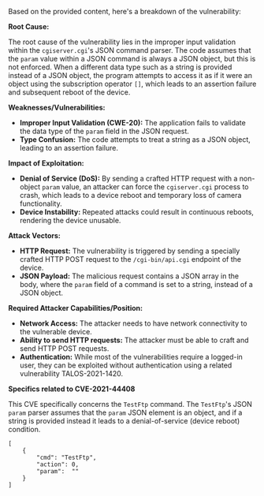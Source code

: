 Based on the provided content, here's a breakdown of the vulnerability:

**Root Cause:**

The root cause of the vulnerability lies in the improper input validation within the `cgiserver.cgi`'s JSON command parser. The code assumes that the `param` value within a JSON command is always a JSON object, but this is not enforced. When a different data type such as a string is provided instead of a JSON object, the program attempts to access it as if it were an object using the subscription operator `[]`, which leads to an assertion failure and subsequent reboot of the device.

**Weaknesses/Vulnerabilities:**

- **Improper Input Validation (CWE-20):** The application fails to validate the data type of the `param` field in the JSON request.
- **Type Confusion:**  The code attempts to treat a string as a JSON object, leading to an assertion failure.

**Impact of Exploitation:**

- **Denial of Service (DoS):** By sending a crafted HTTP request with a non-object `param` value, an attacker can force the `cgiserver.cgi` process to crash, which leads to a device reboot and temporary loss of camera functionality.
- **Device Instability:** Repeated attacks could result in continuous reboots, rendering the device unusable.

**Attack Vectors:**

- **HTTP Request:** The vulnerability is triggered by sending a specially crafted HTTP POST request to the `/cgi-bin/api.cgi` endpoint of the device.
- **JSON Payload:** The malicious request contains a JSON array in the body, where the `param` field of a command is set to a string, instead of a JSON object.

**Required Attacker Capabilities/Position:**

- **Network Access:** The attacker needs to have network connectivity to the vulnerable device.
- **Ability to send HTTP requests:** The attacker must be able to craft and send HTTP POST requests.
- **Authentication:** While most of the vulnerabilities require a logged-in user, they can be exploited without authentication using a related vulnerability TALOS-2021-1420.

**Specifics related to CVE-2021-44408**

This CVE specifically concerns the `TestFtp` command. The `TestFtp`'s JSON `param` parser assumes that the `param` JSON element is an object, and if a string is provided instead it leads to a denial-of-service (device reboot) condition.

```
[
    {
        "cmd": "TestFtp",
        "action": 0,
        "param":  ""
    }
]
```